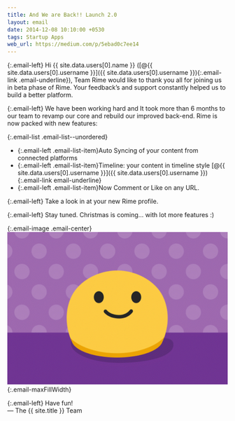 ```yaml
---
title: And We are Back!! Launch 2.0
layout: email
date: 2014-12-08 10:10:00 +0530
tags: Startup Apps
web_url: https://medium.com/p/5ebad0c7ee14
---
```


{:.email-left}
Hi {{ site.data.users[0].name }} ([@{{ site.data.users[0].username }}]({{ site.data.users[0].username }}){:.email-link .email-underline}), Team Rime would like to thank you all for joining us in beta phase of Rime.
Your feedback’s and support constantly helped us to build a better platform.

{:.email-left}
We have been working hard and It took more than 6 months to our team to revamp our core and rebuild our improved back-end. Rime is now packed with new features:

{:.email-list .email-list--unordered}
- {:.email-left .email-list-item}Auto Syncing of your content from connected platforms
- {:.email-left .email-list-item}Timeline: your content in timeline style [@{{ site.data.users[0].username }}]({{ site.data.users[0].username }}){:.email-link email-underline}
- {:.email-left .email-list-item}Now Comment or Like on any URL.

{:.email-left}
Take a look in at your new Rime profile.

{:.email-left}
Stay tuned.
Christmas is coming… with lot more features :)

{:.email-image .email-center}
![](/assets/email/01-unnamed-1.gif){:.email-maxFillWidth}

{:.email-left}
Have fun!<br>
&mdash; The {{ site.title }} Team